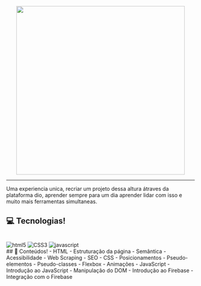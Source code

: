 


<p align="center">
    <img width="450" src="https://micheleambrosio.github.io/semana-frontend-mundo-invertido/assets/images/banner/logo.svg">
</p>

-------
Uma experiencia unica, recriar um projeto dessa altura átraves da plataforma dio, aprender sempre para um dia aprender lidar com isso e muito mais ferramentas simultaneas.

## 💻 Tecnologias!
<div style="display: inline-block"><br/>
<img alt="html5" src="https://img.shields.io/badge/HTML5-E34F26?style=for-the-badge&logo=html5&logoColor=white"/>
<img alt="CSS3" src="https://img.shields.io/badge/CSS3-1572B6?style=for-the-badge&logo=css3&logoColor=white"/>
<img alt="javascript" src="https://img.shields.io/badge/JavaScript-F7DF1E?style=for-the-badge&logo=javascript&logoColor=black"/>
</div><br/>
## 💬 Conteúdos!
- HTML
    - Estruturação da página 
    - Semântica
    - Acessibilidade
    - Web Scraping
    - SEO
- CSS
    - Posicionamentos
    - Pseudo-elementos
    - Pseudo-classes
    - Flexbox
    - Animações 
- JavaScript
    - Introdução ao JavaScript
    - Manipulação do DOM
    - Introdução ao Firebase
    - Integração com o Firebase


